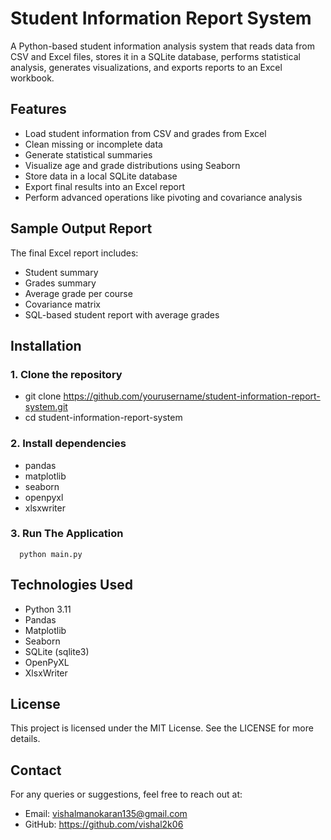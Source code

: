 # Student Information Report System

A Python-based student information analysis system that reads data from CSV and Excel files, stores it in a SQLite database, performs statistical analysis, generates visualizations, and exports reports to an Excel workbook.

## Features

- Load student information from CSV and grades from Excel
- Clean missing or incomplete data
- Generate statistical summaries
- Visualize age and grade distributions using Seaborn
- Store data in a local SQLite database
- Export final results into an Excel report
- Perform advanced operations like pivoting and covariance analysis

## Sample Output Report

The final Excel report includes:
- Student summary
- Grades summary
- Average grade per course
- Covariance matrix
- SQL-based student report with average grades

## Installation

### 1. Clone the repository

  - git clone https://github.com/yourusername/student-information-report-system.git
  -  cd student-information-report-system
    
### 2. Install dependencies

   - pandas
   - matplotlib
   - seaborn
   - openpyxl
   - xlsxwriter
### 3. Run The Application

      python main.py
      
## Technologies Used

  - Python 3.11
  - Pandas
  - Matplotlib
  - Seaborn
  - SQLite (sqlite3)
  - OpenPyXL
  - XlsxWriter
## License

 This project is licensed under the MIT License. See the LICENSE for more details.

## Contact

  For any queries or suggestions, feel free to reach out at:
  - Email: vishalmanokaran135@gmail.com
  - GitHub: https://github.com/vishal2k06

